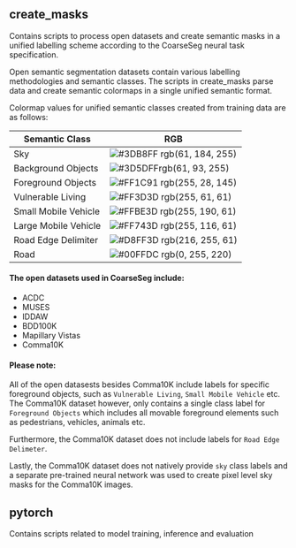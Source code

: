 ## create_masks

Contains scripts to process open datasets and create semantic masks in a unified labelling scheme according to the CoarseSeg neural task specification. 

Open semantic segmentation datasets contain various labelling methodologies and semantic classes. The scripts in create_masks parse data and create semantic colormaps in a single unified semantic format.

Colormap values for unified semantic classes created from training data are as follows:

| Semantic Class             | RGB                                                                |
| ----------------- | ------------------------------------------------------------------ |
| Sky | ![#3DB8FF](https://via.placeholder.com/10/3DB8FF?text=+) rgb(61, 184, 255)|
| Background Objects | ![#3D5DFF](https://via.placeholder.com/10/3D5DFF?text=+)rgb(61, 93, 255)|
| Foreground Objects | ![#FF1C91](https://via.placeholder.com/10/FF1C91?text=+) rgb(255, 28, 145) |
| Vulnerable Living | ![#FF3D3D](https://via.placeholder.com/10/FF3D3D?text=+) rgb(255, 61, 61)|
| Small Mobile Vehicle | ![#FFBE3D](https://via.placeholder.com/10/FFBE3D?text=+) rgb(255, 190, 61)|
| Large Mobile Vehicle | ![#FF743D](https://via.placeholder.com/10/FF743D?text=+) rgb(255, 116, 61) |
| Road Edge Delimiter | ![#D8FF3D](https://via.placeholder.com/10/D8FF3D?text=+) rgb(216, 255, 61)|
| Road | ![#00FFDC](https://via.placeholder.com/10/00FFDC?text=+) rgb(0, 255, 220) |

#### The open datasets used in CoarseSeg include:
- ACDC
- MUSES
- IDDAW
- BDD100K
- Mapillary Vistas
- Comma10K

#### Please note: 
All of the open datasests besides Comma10K include labels for specific foreground objects, such as `Vulnerable Living`, `Small Mobile Vehicle` etc. The Comma10K dataset however, only contains a single class label for `Foreground Objects` which includes all movable foreground elements such as pedestrians, vehicles, animals etc. 

Furthermore, the Comma10K dataset does not include labels for `Road Edge Delimeter`. 

Lastly, the Comma10K dataset does not natively provide `sky` class labels and a separate pre-trained neural network was used to create pixel level sky masks for the Comma10K images.

## pytorch

Contains scripts related to model training, inference and evaluation